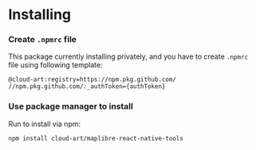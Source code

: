 # Installing

### Create `.npmrc` file

This package currently installing privately, and you have to create `.npmrc` file using following template:
```
@cloud-art:registry=https://npm.pkg.github.com/
//npm.pkg.github.com/:_authToken={authToken}
```

### Use package manager to install

Run to install via npm:
```
npm install cloud-art/maplibre-react-native-tools
```
